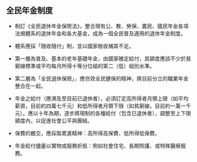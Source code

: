 ## 全民年金制度

* 制訂《全民退休年金保險法》，整合現有公、教、勞保、農民、國民年金各項法規體系的退休年金和各大基金，成為一個全民普及適用的退休年金制度。

* 體系應採「隨收隨付」制，並以國家稅收補其不足。

* 第一層為普及、基本的老年基礎年金，由國家確定給付，其額度應該不少於貧窮線標準或平均每月所得十等分位組的第二（低）組別水準。

* 第二層為「全民退休保險」，應仿效全民健保的精神，將目前分立的職業年金整合在一起。

* 年金之給付（應溯及至目前已退休者），必須訂定高所得者月領上限（如平均薪資，目前約四萬七千元）和低所得者月領下限（如貧窮線，目前約一萬一千元）。應以十年為期，逐步將現制的各種給付（包含已退休者），調整至上下限額度內，以促進社會公平與團結。

* 保費的繳交，應採取累進精神：高所得高保費、低所得低保費。

* 年金給付儘量以實物或服務折抵：例如社會住宅、長期照護、或特殊醫療服務。


